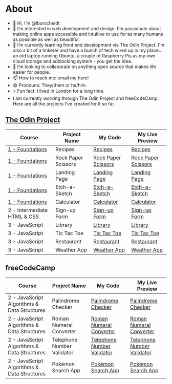 # About
- 👋 Hi, I’m @lburscheidt
- 👀 I’m interested in web development and design. I'm passionate about making online apps accessible and intuitive to use for as many humans as possible as well as beautiful.
- 🌱 I’m currently learning front end development via The Odin Project. I'm also a bit of a tinkerer and have a bunch of tech wired up in my place... an old laptop running Ubuntu, a couple of Raspberry Pis as my own cloud storage and adblocking system - you get the idea. 
- 💞️ I’m looking to collaborate on anything open source that makes life easier for people.
- 📫 How to reach me: email me here!
- 😄 Pronouns: They/them or he/him.
- ⚡ Fun fact: I lived in London for a long time.
- I am currently working through The Odin Project and freeCodeCamp. Here are all the projects I've created for it so far.

## [The Odin Project](https://www.theodinproject.com/)

|Course | Project Name | My Code | My Live Preview |
|-------|--------------|---------|-----------------|
|[1 - Foundations](https://www.theodinproject.com/paths/foundations/courses/foundations)|Recipes|[Recipes](https://github.com/lburscheidt/odin-recipes)|[Recipes](https://lburscheidt.github.io/tasty-recipes/)|
|[1 - Foundations](https://www.theodinproject.com/paths/foundations/courses/foundations)|Rock Paper Scissors|[Rock Paper Scissors](https://github.com/lburscheidt/rock-paper-scissors)|[Rock Paper Scissors](https://lburscheidt.github.io/rock-paper-scissors/)|
|[1 - Foundations](https://www.theodinproject.com/paths/foundations/courses/foundations)|Landing Page|[Landing Page](https://github.com/lburscheidt/landing-page)|[Landing Page](https://lburscheidt.github.io/landing-page/)|
|[1 - Foundations](https://www.theodinproject.com/paths/foundations/courses/foundations)|Etch-a-Sketch|[Etch-a-Sketch](https://github.com/lburscheidt/etch-a-sketch)|[Etch-a-Sketch](https://lburscheidt.github.io/etch-a-sketch/)|
|[1 - Foundations](https://www.theodinproject.com/paths/foundations/courses/foundations)|Calculator|[Calculator](https://github.com/lburscheidt/calculator)|[Calculator](https://lburscheidt.github.io/calculator/)|
|2 - Intermediate HTML & CSS|Sign-up Form|[Sign-up Form](https://github.com/lburscheidt/sign-up-form)|[Sign-up Form](https://lburscheidt.github.io/sign-up-form/)|
|3 - JavaScript|Library|[Library](https://github.com/lburscheidt/library)|[Library](https://lburscheidt.github.io/library/)
|3 - JavaScript|Tic Tac Toe|[Tic Tac Toe](https://github.com/lburscheidt/tic-tac-toe/)|[Tic Tac Toe](https://lburscheidt.github.io/tic-tac-toe/)
|3 - JavaScript|Restaurant|[Restaurant](https://github.com/lburscheidt/restaurant)|[Restaurant](https://lburscheidt.github.io/restaurant/)
|3 - JavaScript|Weather App|[Weather App](https://github.com/lburscheidt/weather-visual-crossing/)|[Weather App](https://lburscheidt.github.io/weather-visual-crossing/)

## freeCodeCamp

|Course | Project Name | My Code | My Live Preview |
|-------|--------------|---------|-----------------|
|2 - JavaScript Algorithms & Data Structures|Palindrome Checker|[Palindrome Checker](https://github.com/lburscheidt/palindrome-checker)|[Palindrome Checker](https://lburscheidt.github.io/palindrome-checker/)
|2 - JavaScript Algorithms & Data Structures|Roman Numeral Converter|[Roman Numeral Converter](https://github.com/lburscheidt/roman-numeral-converter)|[Roman Numeral Converter](https://lburscheidt.github.io/roman-numeral-converter/)|
|2 - JavaScript Algorithms & Data Structures|Telephone Number Validator|[Telephone Number Validator](https://github.com/lburscheidt/telephone-number-validator)|[Telephone Number Validator](https://lburscheidt.github.io/telephone-number-validator/)
|2 - JavaScript Algorithms & Data Structures|Pokémon Search App|[Pokémon Search App](https://github.com/lburscheidt/pokemon-search-app)|[Pokémon Search App](https://lburscheidt.github.io/pokemon-search-app/)



<!---
lburscheidt/lburscheidt is a ✨ special ✨ repository because its `README.md` (this file) appears on your GitHub profile.
You can click the Preview link to take a look at your changes.
--->
